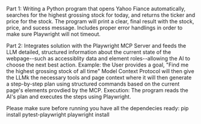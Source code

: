 Part 1: 
Writing a Python program that opens Yahoo Fiance automatically, searches for the highest grossing stock for today, and returns the ticker and price for the stock. The program will print a clear, final result with the stock, price, and sucess message. 
Includes proper error handlings in order to make sure Playwright will not timeout. 

Part 2:
Integrates solution with the Playwright MCP Server and feeds the LLM detailed, structured information about the current state of the webpage--such as accessiblity data and element roles--allowing the AI to choose the next best action. 
Example: the User provides a goal, "Find me the highest grossing stock of all time"
Model Context Protocol will then give the LLMk the necessary tools and page context where it will then generate a step-by-step plan using structured commands based on the current page's elements provdied by the MCP. 
Execution: The program reads the AI's plan and executes the steps using Playwright. 

Please make sure before running you have all the dependecies ready: 
pip install pytest-playwright
playwright install
